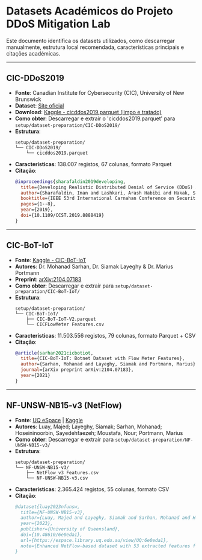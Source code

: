 # Datasets Académicos do Projeto DDoS Mitigation Lab

Este documento identifica os datasets utilizados, como descarregar manualmente, estrutura local recomendada, características principais e citações académicas.

---

## CIC-DDoS2019
- **Fonte**: Canadian Institute for Cybersecurity (CIC), University of New Brunswick
- **Dataset**: [Site oficial](https://www.unb.ca/cic/datasets/ddos-2019.html)
- **Download**: [Kaggle - cicddos2019.parquet (limpo e tratado)](https://www.kaggle.com/datasets/dhoogla/cicddos2019/data)
- **Como obter**: Descarregar e extrair o 'cicddos2019.parquet' para `setup/dataset-preparation/CIC-DDoS2019/`
- **Estrutura**:
  ```
  setup/dataset-preparation/
  └── CIC-DDoS2019/
      └── cicddos2019.parquet
  ```
- **Características**: 138.007 registos, 67 colunas, formato Parquet
- **Citação**:
  ```bibtex
  @inproceedings{sharafaldin2019developing,
    title={Developing Realistic Distributed Denial of Service (DDoS) Attack Dataset and Taxonomy},
    author={Sharafaldin, Iman and Lashkari, Arash Habibi and Hakak, Saqib and Ghorbani, Ali A},
    booktitle={IEEE 53rd International Carnahan Conference on Security Technology},
    pages={1--8},
    year={2019},
    doi={10.1109/CCST.2019.8888419}
  }
  ```

---

## CIC-BoT-IoT
- **Fonte**: [Kaggle - CIC-BoT-IoT](https://www.kaggle.com/datasets/dhoogla/cicbotiot)
- **Autores**: Dr. Mohanad Sarhan, Dr. Siamak Layeghy & Dr. Marius Portmann
- **Preprint**: [arXiv:2104.07183](https://arxiv.org/abs/2104.07183)
- **Como obter**: Descarregar e extrair para `setup/dataset-preparation/CIC-BoT-IoT/`
- **Estrutura**:
  ```
  setup/dataset-preparation/
  └── CIC-BoT-IoT/
      ├── CIC-BoT-IoT-V2.parquet
      └── CICFLowMeter Features.csv
  ```
- **Características**: 11.503.556 registos, 79 colunas, formato Parquet + CSV
- **Citação**:
  ```bibtex
  @article{sarhan2021cicbotiot,
    title={CIC-BoT-IoT: Botnet Dataset with Flow Meter Features},
    author={Sarhan, Mohanad and Layeghy, Siamak and Portmann, Marius},
    journal={arXiv preprint arXiv:2104.07183},
    year={2021}
  }
  ```

---

## NF-UNSW-NB15-v3 (NetFlow)
- **Fonte**: [UQ eSpace](https://espace.library.uq.edu.au/view/UQ:6e0eda1) | [Kaggle](https://www.kaggle.com/datasets/ndayisabae/nf-unsw-nb15-v3)
- **Autores**: Luay, Majed; Layeghy, Siamak; Sarhan, Mohanad; Hoseininoorbin, Sayedehfaezeh; Moustafa, Nour; Portmann, Marius
- **Como obter**: Descarregar e extrair para `setup/dataset-preparation/NF-UNSW-NB15-v3/`
- **Estrutura**:
  ```
  setup/dataset-preparation/
  └── NF-UNSW-NB15-v3/
      ├── NetFlow_v3_Features.csv
      └── NF-UNSW-NB15-v3.csv
  ```
- **Características**: 2.365.424 registos, 55 colunas, formato CSV
- **Citação**:
  ```bibtex
  @dataset{luay2023nfunsw,
    title={NF-UNSW-NB15-v3},
    author={Luay, Majed and Layeghy, Siamak and Sarhan, Mohanad and Hoseininoorbin, Sayedehfaezeh and Moustafa, Nour and Portmann, Marius},
    year={2023},
    publisher={University of Queensland},
    doi={10.48610/6e0eda1},
    url={https://espace.library.uq.edu.au/view/UQ:6e0eda1},
    note={Enhanced NetFlow-based dataset with 53 extracted features for network intrusion detection}
  }
  ```
